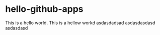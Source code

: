 # hello-github-apps
This is a hello world.
This is a hellow workd
asdasdadsad
asdasdasdasd
asdasdasd
